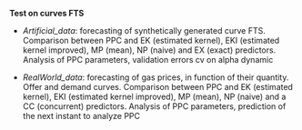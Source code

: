 **Test on curves FTS**

-   *Artificial_data*: forecasting of synthetically generated curve FTS. Comparison between PPC and EK (estimated kernel), EKI (estimated kernel improved), MP (mean), NP (naive) and EX (exact) predictors. Analysis of PPC parameters, validation errors cv on alpha dynamic

-   *RealWorld_data*: forecasting of gas prices, in function of their quantity. Offer and demand curves. Comparison between PPC and EK (estimated kernel), EKI (estimated kernel improved), MP (mean), NP (naive) and a CC (concurrent) predictors. Analysis of PPC parameters, prediction of the next instant to analyze PPC
